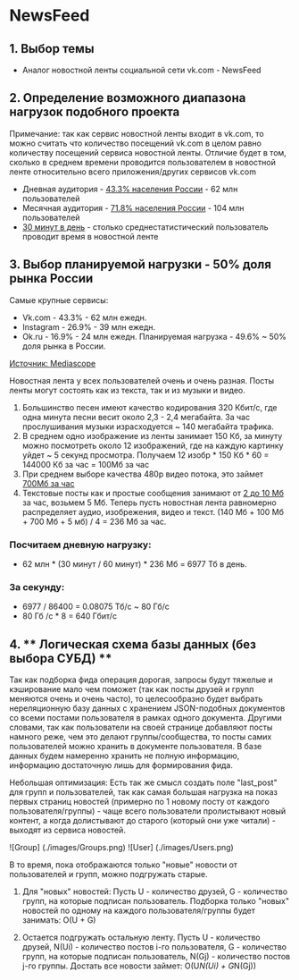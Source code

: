 # NewsFeed

## 1. **Выбор темы**
- Аналог новостной ленты социальной сети vk.com - NewsFeed
## 2. **Определение возможного диапазона нагрузок подобного проекта**
Примечание: так как сервис новостной ленты входит в vk.com, то можно считать что количество посещений vk.com в целом равно количеству посещений сервиса новостной ленты. Отличие будет в том, сколько в среднем времени проводится пользователем в новостной ленте относительно всего приложения/других сервисов vk.com
- Дневная аудитория - [43.3% населения России](https://popsters.ru/blog/post/svezhie-dannye-o-vk) - 62 млн пользователей
- Месячная аудитория - [71.8% населения России](https://popsters.ru/blog/post/svezhie-dannye-o-vk) - 104 млн пользователей
- [30 минут в день](https://www.emarketer.com/content/emarketer-reduces-us-time-spent-estimates-for-facebook-and-snapchat) - столько среднестатистический пользователь проводит время в новостной ленте

## 3. **Выбор планируемой нагрузки - 50% доля рынка России**
Самые крупные сервисы:
- Vk.com - 43.3% - 62 млн ежедн.
- Instagram - 26.9% - 39 млн ежедн.
- Ok.ru - 16.9% - 24 млн ежедн. 
Планируемая нагрузка - 49.6% ~ 50% доля рынка в России.

[Источник: Mediascope](https://popsters.ru/blog/post/svezhie-dannye-o-vk)

Новостная лента у всех пользователей очень и очень разная. Посты ленты могут состоять как из текста, так и из музыки и видео.
1) Большинство песен имеют качество кодирования 320 Кбит/с, где одна минута песни весит около 2,3 - 2,4 мегабайта.
За час прослушивания музыки израсходуется ~ 140 мегабайта трафика.
2) В среднем одно изображение из ленты занимает 150 Кб, за минуту можно посмотреть около 12 изображений, где на каждую картинку уйдет ~ 5 секунд просмотра. Получаем 12 изобр * 150 Кб * 60 = 144000 Кб за час = 100Мб за час
3) При среднем выборе качества 480p видео потока, это займет [700Мб за час](https://www.cloudav.ru/mediacenter/security/mobile-data-streaming-media/)
4) Текстовые посты как и простые сообщения занимают от [2 до 10 Мб](https://teztele.com/skolko-internet-trafika-potreblyayut-populyarnye-prilozheniya/) за час, возьмем 5 Мб.
Теперь пусть новостная лента равномерно распределяет аудио, изобрежения, видео и текст. (140 Мб + 100 Мб + 700 Мб + 5 мб) / 4 = 236 Мб за час.
### Посчитаем дневную нагрузку:
- 62 млн * (30 минут / 60 минут) * 236 Мб = 6977 Тб в день. 
### За секунду:
- 6977 / 86400  = 0.08075 Тб/с ~ 80 Гб/с
- 80 Гб /с * 8 = 640 Гбит/с

## 4. ** Логическая схема базы данных (без выбора СУБД) **
Так как подборка фида операция дорогая, запросы будут тяжелые и кэширование мало чем поможет (так как посты друзей и групп меняются очень и очень часто), то целесообразно будет выбрать нереляционную базу данных с хранением JSON-подобных документов со всеми постами пользователя в рамках одного документа. Другими словами, так как пользователи на своей странице добавляют посты намного реже, чем это делают группы/сообщества, то посты самих пользователей можно хранить в документе пользователя. В базе данных будем намеренно хранить не полную информацию, информацию достаточную лишь для формирования фида. 

Небольшая оптимизация:
Есть так же смысл создать поле "last_post" для групп и пользователей, так как самая большая нагрузка на показ первых страниц новостей (примерно по 1 новому посту от каждого пользователя/группы) - чаще всего пользователи пролистывают новый контент, а когда долистывают до старого (который они уже читали) - выходят из сервиса новостей. 
 
![Group] (./images/Groups.png)
![User] (./images/Users.png)

В то время, пока отображаются только "новые" новости от пользователей и групп, можно подгружать старые.
1) Для "новых" новостей:
Пусть U - количество друзей,  G - количество групп, на которые подписан пользователь. Подборка только "новых" новостей по одному на каждого пользователя/группы будет занимать:
O(U + G)

2) Остается подгружать остальную ленту.
Пусть U - количество друзей, N(Ui) - количество постов i-го пользователя, G - количество групп, на которые подписан пользователь, N(Gj) - количество постов j-го группы. Достать все новости займет:
O(U*N(Ui) + G*N(Gj))
